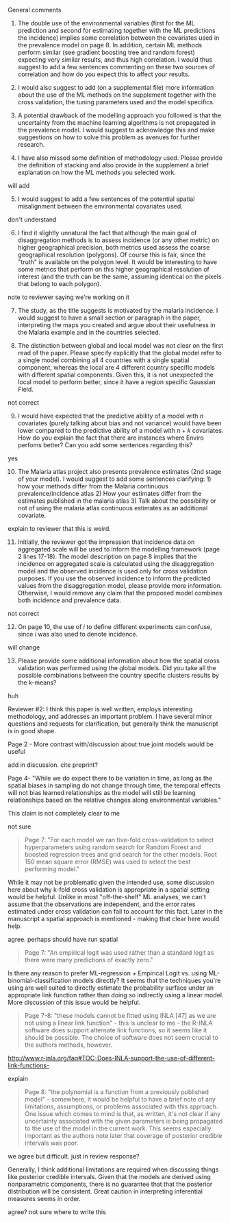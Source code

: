 



General comments
1. The double use of the environmental variables (first for the ML prediction and second for estimating together with the ML predictions the incidence) implies some correlation between the covariates used in the prevalence model on page 8. In addition, certain ML methods perform similar (see gradient boosting tree and random forest) expecting very similar results, and thus high correlation. I would thus suggest to add a few sentences commenting on these two sources of correlation and how do you expect this to affect your results.



2. I would also suggest to add (on a supplemental file) more information about the use of the ML methods on the supplement together with the cross validation, the tuning parameters used and the model specifics.

3. A potential drawback of the modelling approach you followed is that the uncertainty from the machine learning algorithms is not propagated in the prevalence model. I would suggest to acknowledge this and make suggestions on how to solve this problem as avenues for further research.

4. I have also missed some definition of methodology used. Please provide the definition of stacking and also provide in the supplement a brief explanation on how the ML methods you selected work.

will add

5. I would suggest to add a few sentences of the potential spatial misalignment between the environmental covariates used.

don't understand

6. I find it slightly unnatural the fact that although the main goal of disaggregation methods is to assess incidence (or any other metric) on higher geographical precision, both metrics used assess the coarse geographical resolution (polygons). Of course this is fair, since the "truth" is available on the polygon level. It would be interesting to have some metrics that perform on this higher geographical resolution of interest (and the truth can be the same, assuming identical on the pixels that belong to each polygon).

note to reviewer saying we're working on it

7. The study, as the title suggests is motivated by the malaria incidence. I would suggest to have a small section or paragraph in the paper, interpreting the maps you created and argue about their usefulness in the Malaria example and in the countries selected.



8. The distinction between global and local model was not clear on the first read of the paper. Please specify explicitly that the global model refer to a single model combining all 4 countries with a single spatial component, whereas the local are 4 different country specific models with different spatial components. Given this, it is not unexpected the local model to perform better, since it have a region specific Gaussian Field.

not correct

9. I would have expected that the predictive ability of a model with $n$ covariates (purely talking about bias and not variance) would have been lower compared to the predictive ability of a model with $n+k$ covariates. How do you explain the fact that there are instances where Enviro perfoms better? Can you add some sentences regarding this?

yes

10. The Malaria atlas project also presents prevalence estimates (2nd stage of your model). I would suggest to add some sentences clarifying: 1) how your methods differ from the Malaria continuous prevalence/incidence atlas 2) How  your estimates differ from the estimates published in the malaria atlas 3) Talk about the possibility or not of using the malaria atlas continuous estimates as an additional covariate.

explain to reviewer that this is weird.

11. Initially, the reviewer got the impression that incidence data on aggregated scale will be used to inform the modelling framework (page 2 lines 17-18). The model description on page 8 implies that the incidence on aggregated scale is calculated using the disaggregation model and the observed incidence is used only for cross validation purposes. If you use the observed incidence to inform the predicted values from the disaggregation model, please provide more information. Otherwise, I would remove any claim that the proposed model combines both incidence and prevalence data.

not correct

12. On page 10, the use of $i$ to define different experiments can confuse, since $i$ was also used to denote incidence.

will change

13. Please provide some additional information about how the spatial cross validation was performed using the global models. Did you take all the possible combinations between the country specific clusters results by the k-means?

huh



Reviewer #2: I think this paper is well written, employs interesting methodology, and addresses an important problem. I have several minor questions and requests for clarification, but generally think the manuscript is in good shape.


Page 2 - More contrast with/discussion about true joint models would be useful

add in discussion. cite preprint?

Page 4- "While we do expect there to be variation in time, as long as the spatial biases in sampling do not change through time, the temporal effects will not bias learned relationships as the model will still be learning relationships based on the relative changes along environmental variables."

This claim is not completely clear to me

not sure

> Page 7: "For each model we ran five-fold cross-validation to select hyperparameters using random search for Random Forest and boosted regression trees and grid search for the other models. Root 150 mean square error (RMSE) was used to select the best performing model."

While it may not be problematic given the intended use, some discussion here about why k-fold cross validation is appropriate in a spatial setting would be helpful. Unlike in most "off-the-shelf" ML analyses, we can't assume that the observations are independent, and the error rates estimated under cross validation can fail to account for this fact. Later in the manuscript a spatial approach is mentioned - making that clear here would help.

agree. perhaps should have run spatial


> Page 7: "An empirical logit was used rather than a standard logit as there were many predictions of exactly zero."

Is there any reason to prefer ML-regression + Empirical Logit vs. using  ML-binomial-classification models directly? It seems that the techniques you're using are well suited to directly estimate the probability surface under an appropriate link function rather than doing so indirectly using a linear  model. More discussion of this issue would be helpful.

> Page 7-8:  "these models cannot be fitted using INLA [47] as we are not using a linear link function" - this is unclear to me - the R-INLA software does support alternate link functions, so it seems like it should be possible. The choice of software does not seem crucial to the authors methods, however.

http://www.r-inla.org/faq#TOC-Does-INLA-support-the-use-of-different-link-functions-

explain


> Page 8: "the polynomial is a function from a previously published model" - somewhere, it would be helpful to have a brief note of any limitations, assumptions, or problems associated with this approach. One issue which comes to mind is that, as written, it's not clear if any uncertainty associated with the given parameters is being propagated to the use of the model in the current work. This seems especially important as the authors note later that coverage of posterior credible intervals was poor.

we agree but difficult. just in review response?

Generally, I think additional limitations are required when discussing things like posterior credible intervals. Given that the models are derived using nonparametric components, there is no guarantee that that the posterior distribution will be consistent. Great caution in interpreting inferential measures seems in order.

agree? not sure where to write this
